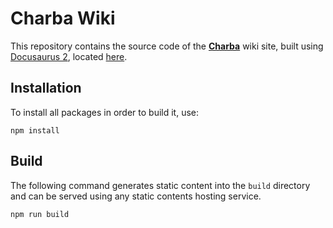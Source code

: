 # Charba Wiki

This repository contains the source code of the **[Charba](https://github.com/pepstock-org/Charba)** wiki site, built using [Docusaurus 2](https://v2.docusaurus.io/), located [here](http://www.pepstock.org/Charba-Wiki).

## Installation

To install all packages in order to build it, use:

```console
npm install
```

## Build

The following command generates static content into the `build` directory and can be served using any static contents hosting service.

```console
npm run build
```
